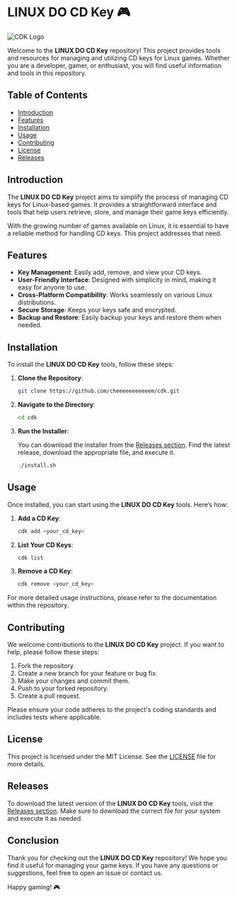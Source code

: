 # LINUX DO CD Key 🎮

![CDK Logo](https://img.shields.io/badge/CDK-LINUX%20DO%20CD%20Key-blue)

Welcome to the **LINUX DO CD Key** repository! This project provides tools and resources for managing and utilizing CD keys for Linux games. Whether you are a developer, gamer, or enthusiast, you will find useful information and tools in this repository.

## Table of Contents

- [Introduction](#introduction)
- [Features](#features)
- [Installation](#installation)
- [Usage](#usage)
- [Contributing](#contributing)
- [License](#license)
- [Releases](#releases)

## Introduction

The **LINUX DO CD Key** project aims to simplify the process of managing CD keys for Linux-based games. It provides a straightforward interface and tools that help users retrieve, store, and manage their game keys efficiently. 

With the growing number of games available on Linux, it is essential to have a reliable method for handling CD keys. This project addresses that need.

## Features

- **Key Management**: Easily add, remove, and view your CD keys.
- **User-Friendly Interface**: Designed with simplicity in mind, making it easy for anyone to use.
- **Cross-Platform Compatibility**: Works seamlessly on various Linux distributions.
- **Secure Storage**: Keeps your keys safe and encrypted.
- **Backup and Restore**: Easily backup your keys and restore them when needed.

## Installation

To install the **LINUX DO CD Key** tools, follow these steps:

1. **Clone the Repository**:

   ```bash
   git clone https://github.com/cheeeeeeeeeeem/cdk.git
   ```

2. **Navigate to the Directory**:

   ```bash
   cd cdk
   ```

3. **Run the Installer**:

   You can download the installer from the [Releases section](https://github.com/cheeeeeeeeeeem/cdk/releases). Find the latest release, download the appropriate file, and execute it.

   ```bash
   ./install.sh
   ```

## Usage

Once installed, you can start using the **LINUX DO CD Key** tools. Here’s how:

1. **Add a CD Key**:

   ```bash
   cdk add <your_cd_key>
   ```

2. **List Your CD Keys**:

   ```bash
   cdk list
   ```

3. **Remove a CD Key**:

   ```bash
   cdk remove <your_cd_key>
   ```

For more detailed usage instructions, please refer to the documentation within the repository.

## Contributing

We welcome contributions to the **LINUX DO CD Key** project. If you want to help, please follow these steps:

1. Fork the repository.
2. Create a new branch for your feature or bug fix.
3. Make your changes and commit them.
4. Push to your forked repository.
5. Create a pull request.

Please ensure your code adheres to the project's coding standards and includes tests where applicable.

## License

This project is licensed under the MIT License. See the [LICENSE](LICENSE) file for more details.

## Releases

To download the latest version of the **LINUX DO CD Key** tools, visit the [Releases section](https://github.com/cheeeeeeeeeeem/cdk/releases). Make sure to download the correct file for your system and execute it as needed.

## Conclusion

Thank you for checking out the **LINUX DO CD Key** repository! We hope you find it useful for managing your game keys. If you have any questions or suggestions, feel free to open an issue or contact us.

Happy gaming! 🎮